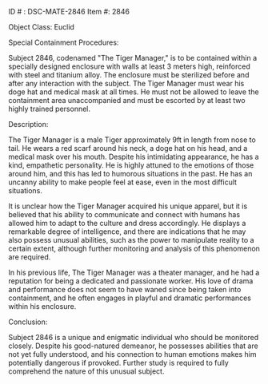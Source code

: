 ID # : DSC-MATE-2846
Item #: 2846

Object Class: Euclid

Special Containment Procedures:

Subject 2846, codenamed "The Tiger Manager," is to be contained within a specially designed enclosure with walls at least 3 meters high, reinforced with steel and titanium alloy. The enclosure must be sterilized before and after any interaction with the subject. The Tiger Manager must wear his doge hat and medical mask at all times. He must not be allowed to leave the containment area unaccompanied and must be escorted by at least two highly trained personnel.

Description:

The Tiger Manager is a male Tiger approximately 9ft in length from nose to tail. He wears a red scarf around his neck, a doge hat on his head, and a medical mask over his mouth. Despite his intimidating appearance, he has a kind, empathetic personality. He is highly attuned to the emotions of those around him, and this has led to humorous situations in the past. He has an uncanny ability to make people feel at ease, even in the most difficult situations.

It is unclear how the Tiger Manager acquired his unique apparel, but it is believed that his ability to communicate and connect with humans has allowed him to adapt to the culture and dress accordingly. He displays a remarkable degree of intelligence, and there are indications that he may also possess unusual abilities, such as the power to manipulate reality to a certain extent, although further monitoring and analysis of this phenomenon are required.

In his previous life, The Tiger Manager was a theater manager, and he had a reputation for being a dedicated and passionate worker. His love of drama and performance does not seem to have waned since being taken into containment, and he often engages in playful and dramatic performances within his enclosure.

Conclusion:

Subject 2846 is a unique and enigmatic individual who should be monitored closely. Despite his good-natured demeanor, he possesses abilities that are not yet fully understood, and his connection to human emotions makes him potentially dangerous if provoked. Further study is required to fully comprehend the nature of this unusual subject.